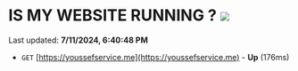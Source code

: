 # IS MY WEBSITE RUNNING ? [![](https://img.shields.io/static/v1?label=Sponsor&message=%E2%9D%A4&logo=GitHub&color=%23fe8e86)](https://github.com/sponsors/Youssef-Lehmam)

Last updated: **7/11/2024, 6:40:48 PM**

- `GET` [https://youssefservice.me](https://youssefservice.me) - **Up** (176ms)
